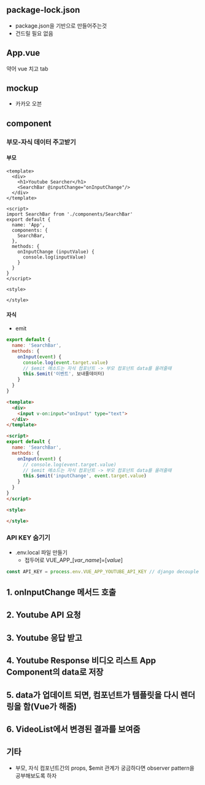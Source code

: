 ## package-lock.json

* package.json을 기반으로 만들어주는것
* 건드릴 필요 없음

## App.vue

약어 vue 치고 tab



## mockup

* 카카오 오븐



## component

### 부모-자식 데이터 주고받기

#### 부모

```ㅗ싀
<template>
  <div>
    <h1>Youtube Searcher</h1>
    <SearchBar @inputChange="onInputChange"/>
  </div>
</template>

<script>
import SearchBar from './components/SearchBar'
export default {
  name: 'App',
  components: {
    SearchBar,
  },
  methods: {
    onInputChange (inputValue) {
      console.log(inputValue)
    }
  }
}
</script>

<style>

</style>
```

#### 자식

* emit

```js
export default {
  name: 'SearchBar',
  methods: {
    onInput(event) {
      console.log(event.target.value)
      // $emit 메소드는 자식 컴포넌트 -> 부모 컴포넌트 data를 올려줄때
      this.$emit('이벤트', 보내줄데이터)
    }
  }
}
```

```html
<template>
  <div>
    <input v-on:input="onInput" type="text">
  </div>
</template>

<script>
export default {
  name: 'SearchBar',
  methods: {
    onInput(event) {
      // console.log(event.target.value)
      // $emit 메소드는 자식 컴포넌트 -> 부모 컴포넌트 data를 올려줄때
      this.$emit('inputChange', event.target.value)
    }
  }
}
</script>

<style>

</style>
```

### API KEY 숨기기

* .env.local 파일 만들기
  * 접두어로 VUE_APP_[*var_name*]=[*value*]

```js
const API_KEY = process.env.VUE_APP_YOUTUBE_API_KEY // django decouple
```

## 1. onInputChange 메서드 호출

## 2. Youtube API 요청

## 3. Youtube 응답 받고

## 4. Youtube Response 비디오 리스트 App Component의 data로 저장

## 5. data가 업데이트 되면, 컴포넌트가 템플릿을 다시 렌더링을 함(Vue가 해줌)

## 6. VideoList에서 변경된 결과를 보여줌



## 기타

* 부모, 자식 컴포넌트간의 props, $emit 관계가 궁금하다면 observer pattern을 공부해보도록 하자